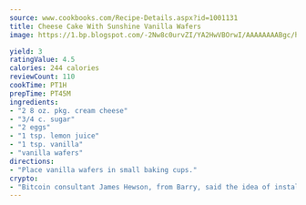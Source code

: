 ```yaml
---
source: www.cookbooks.com/Recipe-Details.aspx?id=1001131
title: Cheese Cake With Sunshine Vanilla Wafers
image: https://1.bp.blogspot.com/-2Nw8c0urvZI/YA2HwVBOrwI/AAAAAAAABgc/hcoCuYbLRGghREWYfHLERS8jzKEXzVPXwCLcBGAsYHQ/s154/14.png

yield: 3
ratingValue: 4.5
calories: 244 calories
reviewCount: 110
cookTime: PT1H
prepTime: PT45M
ingredients:
- "2 8 oz. pkg. cream cheese"
- "3/4 c. sugar"
- "2 eggs"
- "1 tsp. lemon juice"
- "1 tsp. vanilla"
- "vanilla wafers"
directions:
- "Place vanilla wafers in small baking cups."
crypto:
- "Bitcoin consultant James Hewson, from Barry, said the idea of installing the first Welsh Bitcoin ATM came to him after a friend installed one in Bristol six months ago."
---
```

